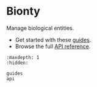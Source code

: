 # Bionty

Manage biological entities.

- Get started with these [guides](guides).
- Browse the full [API reference](api).

```{toctree}
:maxdepth: 1
:hidden:

guides
api
```

